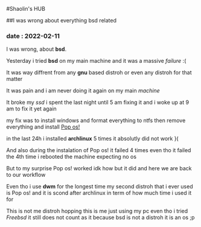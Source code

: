#Shaolin's HUB  

##I was wrong about everything bsd related

### date : 2022-02-11

  

I was wrong, about **bsd**.

Yesterday i tried **bsd** on my main machine and it was a massive _failure_ :(

It was way diffrent from any **gnu** based distroh or even any distroh for that matter

It was pain and i am never doing it again on my main _machine_

It broke my _ssd_ i spent the last night until 5 am fixing it and i woke up at 9 am to fix it yet again

my fix was to install windows and format everything to ntfs then remove everything and install [Pop os!](https://pop.system76.com/)

in the last 24h i installed **archlinux** 5 times it absolutly did not work }(

And also during the instalation of Pop os! it failed 4 times even tho it failed the 4th time i rebooted the machine expecting no os

But to my surprise Pop os! worked idk how but it did and here we are back to our workflow

Even tho i use **dwm** for the longest time my second distroh that i ever used is Pop os! and it is scond after archlinux in term of how much time i used it for

This is not me distroh hopping this is me just using my pc even tho i tried _Freebsd_ it still does not count as it because bsd is not a distroh it is an os ;p